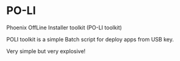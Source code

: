 # PO-LI
Phoenix OffLine Installer toolkit (PO-LI toolkit)

POLI toolkit is a simple Batch script for deploy apps from USB key.

Very simple but very explosive!

